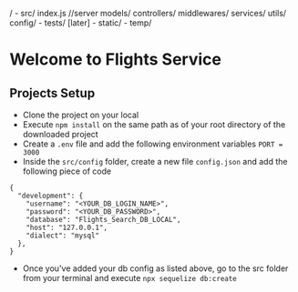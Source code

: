 /
    - src/
        index.js //server
        models/
        controllers/
        middlewares/
        services/
        utils/
        config/
    - tests/ [later]
    - static/
    - temp/


# Welcome to Flights Service

## Projects Setup
- Clone the project on your local
- Execute `npm install` on the same path as of your root directory of the downloaded project
- Create a `.env` file and add the following environment variables
    ` PORT = 3000 `
- Inside the `src/config` folder, create a new file `config.json` and add the following piece of code

```
{
  "development": {
    "username": "<YOUR_DB_LOGIN_NAME>",
    "password": "<YOUR_DB_PASSWORD>",
    "database": "Flights_Search_DB_LOCAL",
    "host": "127.0.0.1",
    "dialect": "mysql"
  },
}

```

- Once you've added your db config as listed above, go to the src folder from your terminal and execute `npx sequelize db:create`

